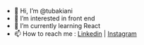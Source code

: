 - 👋 Hi, I’m @tubakiani
- 👀 I’m interested in front end
- 🌱 I’m currently learning React
- 📫 How to reach me : [Linkedin](https://www.linkedin.com/in/tuba-kiani-7b4558225/) | [Instagram](https://instagram.com/tubakianii)

<!---
tubakiani/tubakiani is a ✨ special ✨ repository because its `README.md` (this file) appears on your GitHub profile.
You can click the Preview link to take a look at your changes.
--->

